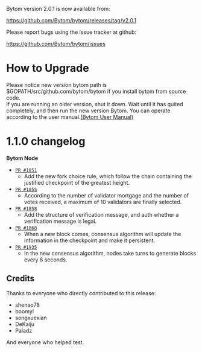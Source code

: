 Bytom version 2.0.1 is now available from:

  https://github.com/Bytom/bytom/releases/tag/v2.0.1


Please report bugs using the issue tracker at github:

  https://github.com/Bytom/bytom/issues

How to Upgrade
===============

Please notice new version bytom path is $GOPATH/src/github.com/bytom/bytom if you install bytom from source code.  
If you are running an older version, shut it down. Wait until it has quited completely, and then run the new version Bytom.
You can operate according to the user manual.[(Bytom User Manual)](https://bytom.io/wp-content/themes/freddo/images/wallet/BytomUsermanualV1.0_en.pdf)


1.1.0 changelog
================
__Bytom Node__

+ [`PR #1851`](https://github.com/Bytom/bytom/pull/1852/files)
    - Add the new fork choice rule, which follow the chain containing the justified checkpoint of the greatest height.
+ [`PR #1855`](https://github.com/Bytom/bytom/pull/1855/files)
    - According to the number of validator mortgage and the number of votes received, a maximum of 10 validators are finally selected.
+ [`PR #1858`](https://github.com/Bytom/bytom/pull/1858/files) 
    - Add the structure of verification message, and auth whether a verification message is legal. 
+ [`PR #1868`](https://github.com/Bytom/bytom/pull/1868/files) 
    - When a new block comes, consensus algorithm will update the information in the checkpoint and make it persistent.
+ [`PR #1935`](https://github.com/Bytom/bytom/pull/1868/files) 
    - In the new consensus algorithm, nodes take turns to generate blocks every 6 seconds.

Credits
--------

Thanks to everyone who directly contributed to this release:

- shenao78
- boomyl
- songxuexian
- DeKaiju
- Paladz

And everyone who helped test.
